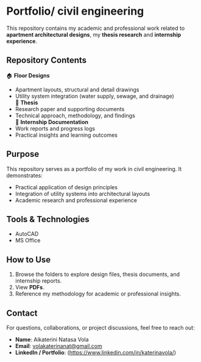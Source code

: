 # Portfolio/ civil engineering  

This repository contains my academic and professional work related to **apartment architectural designs**, my **thesis research** and **internship experience**.  

##  Repository Contents  
🏠 **Floor Designs** 
  - Apartment layouts, structural and detail drawings  
  - Utility system integration (water supply, sewage, and drainage)  
📑 **Thesis**  
  - Research paper and supporting documents  
  - Technical approach, methodology, and findings  
💼 **Internship Documentation**  
  - Work reports and progress logs  
  - Practical insights and learning outcomes  

##  Purpose  
This repository serves as a portfolio of my work in civil engineering. It demonstrates:  
- Practical application of design principles  
- Integration of utility systems into architectural layouts  
- Academic research and professional experience  

##  Tools & Technologies  
- AutoCAD
- MS Office 

##  How to Use  
1. Browse the folders to explore design files, thesis documents, and internship reports.  
2. View **PDFs**.  
3. Reference my methodology for academic or professional insights.  

##  Contact  
For questions, collaborations, or project discussions, feel free to reach out:  
- **Name**: Aikaterini Natasa Vola
- **Email**: volakaterinanat@gmail.com 
- **LinkedIn / Portfolio**: (https://www.linkedin.com/in/katerinavola/)
